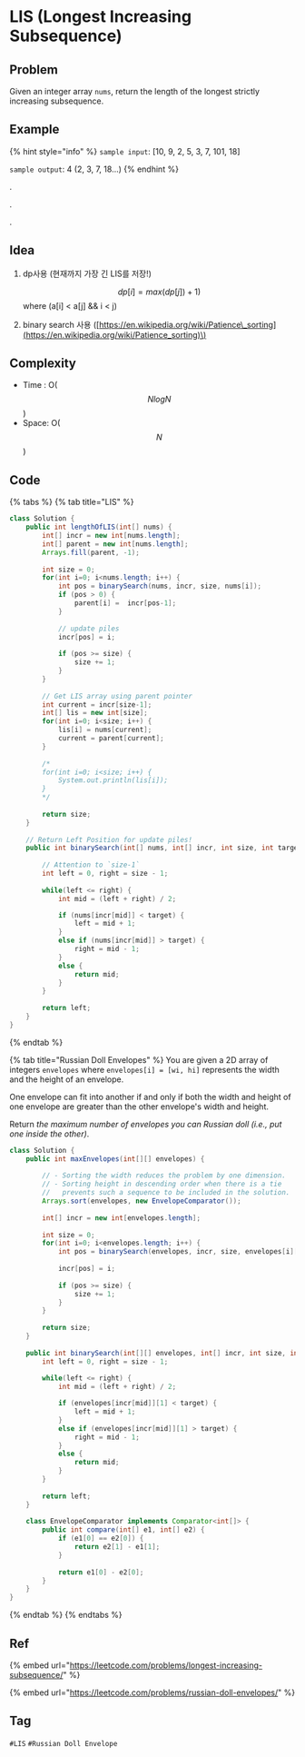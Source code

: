 # LIS \(Longest Increasing Subsequence\)

## Problem

Given an integer array `nums`, return the length of the longest strictly increasing subsequence.

## Example

{% hint style="info" %}
`sample input`: \[10, 9, 2, 5, 3, 7, 101, 18\]

`sample output`: 4 \(2, 3, 7, 18...\)
{% endhint %}



.

.

.



## Idea

1. dp사용 \(현재까지 가장 긴 LIS를 저장!\)

   $$dp[i] = max(dp[j]) + 1)$$  where \(a\[i\] &lt; a\[j\] && i &lt; j\)

2. binary search 사용 \([https://en.wikipedia.org/wiki/Patience\_sorting](https://en.wikipedia.org/wiki/Patience_sorting)\)

## Complexity

* Time : O\($$NlogN$$\)
* Space: O\($$N$$\)

## Code 

{% tabs %}
{% tab title="LIS" %}


```java
class Solution {
    public int lengthOfLIS(int[] nums) {
        int[] incr = new int[nums.length];
        int[] parent = new int[nums.length];
        Arrays.fill(parent, -1);
        
        int size = 0;
        for(int i=0; i<nums.length; i++) {
            int pos = binarySearch(nums, incr, size, nums[i]);
            if (pos > 0) {
                parent[i] =  incr[pos-1];
            }
            
            // update piles
            incr[pos] = i;
            
            if (pos >= size) {
                size += 1;
            }
        }
        
        // Get LIS array using parent pointer
        int current = incr[size-1];
        int[] lis = new int[size];
        for(int i=0; i<size; i++) {
            lis[i] = nums[current];
            current = parent[current];
        }
        
        /*
        for(int i=0; i<size; i++) {
            System.out.println(lis[i]);
        }
        */
        
        return size;
    }
    
    // Return Left Position for update piles!
    public int binarySearch(int[] nums, int[] incr, int size, int target) {
    
        // Attention to `size-1`
        int left = 0, right = size - 1;
        
        while(left <= right) {
            int mid = (left + right) / 2;

            if (nums[incr[mid]] < target) {
                left = mid + 1;    
            }
            else if (nums[incr[mid]] > target) {
                right = mid - 1;
            }
            else {
                return mid;
            }
        }
        
        return left;
    }
}
```
{% endtab %}

{% tab title="Russian Doll Envelopes" %}
You are given a 2D array of integers `envelopes` where `envelopes[i] = [wi, hi]` represents the width and the height of an envelope.

One envelope can fit into another if and only if both the width and height of one envelope are greater than the other envelope's width and height.

Return _the maximum number of envelopes you can Russian doll \(i.e., put one inside the other\)_.

```java
class Solution {
    public int maxEnvelopes(int[][] envelopes) {
        
        // - Sorting the width reduces the problem by one dimension.
        // - Sorting height in descending order when there is a tie 
        //   prevents such a sequence to be included in the solution.
        Arrays.sort(envelopes, new EnvelopeComparator());
        
        int[] incr = new int[envelopes.length];
        
        int size = 0;
        for(int i=0; i<envelopes.length; i++) {
            int pos = binarySearch(envelopes, incr, size, envelopes[i][1]);
              
            incr[pos] = i;
            
            if (pos >= size) {
                size += 1;
            }
        }
        
        return size;
    }
    
    public int binarySearch(int[][] envelopes, int[] incr, int size, int target) {
        int left = 0, right = size - 1;
        
        while(left <= right) {
            int mid = (left + right) / 2;

            if (envelopes[incr[mid]][1] < target) {
                left = mid + 1;    
            }
            else if (envelopes[incr[mid]][1] > target) {
                right = mid - 1;
            }
            else {
                return mid;
            }
        }
        
        return left;
    }
    
    class EnvelopeComparator implements Comparator<int[]> {
        public int compare(int[] e1, int[] e2) {
            if (e1[0] == e2[0]) {
                return e2[1] - e1[1];
            }
            
            return e1[0] - e2[0];
        }
    }
}
```
{% endtab %}
{% endtabs %}

## Ref

{% embed url="https://leetcode.com/problems/longest-increasing-subsequence/" %}

{% embed url="https://leetcode.com/problems/russian-doll-envelopes/" %}





## Tag

`#LIS` `#Russian Doll Envelope` 

